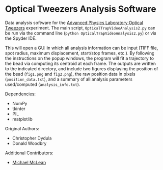 # Optical Tweezers Analysis Software
Data analysis software for the [Advanced Physics Laboratory Optical Tweezers](https://www.physics.utoronto.ca/~phy326/opt/) experiment. The main script, `OpticalTrapVideoAnalysis2.py` can be run via the command line (`python OpticalTrapVideoAnalysis2.py`) or via the Spyder IDE.

This will open a GUI in which all analysis information can be input (TIFF file, spot radius, maximum displacement, start/stop frames, etc.). By following the instructions on the popup windows, the program will fit a trajectory to the bead via computing its centroid at each frame. The outputs are written to the indicated directory, and include two figures displaying the position of the bead (`fig1.png` and `fig2.png`), the raw position data in pixels (`position_data.txt`), and a summary of all analysis parameters used/computed (`analysis_info.txt`).

Dependencies:
- NumPy
- tkinter
- PIL
- matplotlib

Original Authors:
- Christopher Dydula
- Donald Woodbry

Additional Contributors:
- [Michael McLean](https://github.com/mcleanm)

